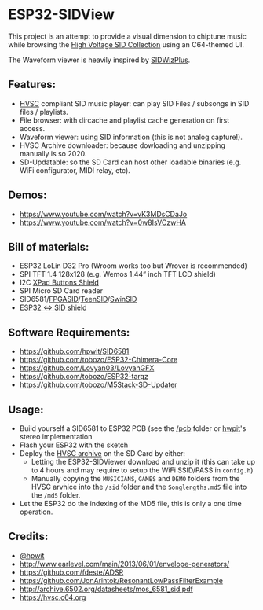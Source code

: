 # ESP32-SIDView

This project is an attempt to provide a visual dimension to chiptune music while browsing the [High Voltage SID Collection](https://hvsc.c64.org) using an C64-themed UI.

The Waveform viewer is heavily inspired by [SIDWizPlus](https://github.com/maxim-zhao/SidWizPlus).


Features:
---------
- [HVSC](https://hvsc.c64.org/) compliant SID music player: can play SID Files / subsongs in SID files / playlists.
- File browser: with dircache and playlist cache generation on first access.
- Waveform viewer: using SID information (this is not analog capture!).
- HVSC Archive downloader: because dowloading and unzipping manually is so 2020.
- SD-Updatable: so the SD Card can host other loadable binaries (e.g. WiFi configurator, MIDI relay, etc).

Demos:
------
- https://www.youtube.com/watch?v=vK3MDsCDaJo
- https://www.youtube.com/watch?v=0w8IsVCzwHA

Bill of materials:
------------------
- ESP32 LoLin D32 Pro (Wroom works too but Wrover is recommended)
- SPI TFT 1.4 128x128 (e.g. Wemos 1.44“ inch TFT LCD shield)
- I2C [XPad Buttons Shield](https://www.tindie.com/products/deshipu/x-pad-buttons-shield-for-d1-mini-version-60/)
- SPI Micro SD Card reader
- SID6581/[FPGASID](http://www.fpgasid.de/)/[TeenSID](https://github.com/kokotisp/6581-SID-teensy)/[SwinSID](https://www.c64-wiki.com/wiki/SwinSID)
- [ESP32 <=> SID shield](https://github.com/hpwit/SID6581/blob/master/extras/Schematic_SIDESP32_Sheet_1_20200319160853.png)

Software Requirements:
----------------------
- https://github.com/hpwit/SID6581
- https://github.com/tobozo/ESP32-Chimera-Core
- https://github.com/Lovyan03/LovyanGFX
- https://github.com/tobozo/ESP32-targz
- https://github.com/tobozo/M5Stack-SD-Updater

Usage:
------
- Build yourself a SID6581 to ESP32 PCB (see the [/pcb](pcb/) folder or [hwpit](https://github.com/hpwit/SID6581/blob/master/extras/Schematic_SIDESP32_Sheet_1_20200319160853.png)'s stereo implementation
- Flash your ESP32 with the sketch
- Deploy the [HVSC archive](https://hvsc.c64.org/) on the SD Card by either:
  - Letting the ESP32-SIDViewer download and unzip it (this can take up to 4 hours and may require to setup the WiFi SSID/PASS in `config.h`)
  - Manually copying the `MUSICIANS`, `GAMES` and `DEMO` folders from the HVSC arvhice into the `/sid` folder and the `Songlengths.md5` file into the `/md5` folder.
- Let the ESP32 do the indexing of the MD5 file, this is only a one time operation.

Credits:
--------
- [@hpwit](https://github.com/hpwit)
- http://www.earlevel.com/main/2013/06/01/envelope-generators/
- https://github.com/fdeste/ADSR
- https://github.com/JonArintok/ResonantLowPassFilterExample
- http://archive.6502.org/datasheets/mos_6581_sid.pdf
- https://hvsc.c64.org
